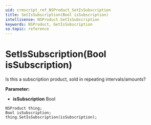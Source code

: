 ```yaml
---
uid: crmscript_ref_NSProduct_SetIsSubscription
title: SetIsSubscription(Bool isSubscription)
intellisense: NSProduct.SetIsSubscription
keywords: NSProduct, GetIsSubscription
so.topic: reference
---
```


# SetIsSubscription(Bool isSubscription)

Is this a subscription product, sold in repeating intervals/amounts?

**Parameter:** 
 - **isSubscription** Bool

```crmscript
NSProduct thing;
Bool isSubscription;
thing.SetIsSubscription(isSubscription);
```

